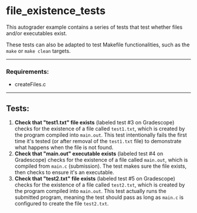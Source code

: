 # file\_existence\_tests
This autograder example contains a series of tests that test whether files and/or executables exist.

These tests can also be adapted to test Makefile functionalities, such as the `make` or `make clean` targets.

----

### Requirements:
* createFiles.c

----

## Tests:
1. **Check that "test1.txt" file exists** (labeled test #3 on Gradescope) checks for the existence of a file called `test1.txt`, which is created by the program compiled into `main.out`. This test intentionally fails the first time it's tested (or after removal of the `test1.txt` file) to demonstrate what happens when the file is not found.
2. **Check that "main.out" executable exists** (labeled test #4 on Gradescope) checks for the existence of a file called `main.out`, which is compiled from `main.c` (submission). The test makes sure the file exists, then checks to ensure it's an executable.
3. **Check that "test2.txt" file exists** (labeled test #5 on Gradescope) checks for the existence of a file called `test2.txt`, which is created by the program compiled into `main.out`. This test actually runs the submitted program, meaning the test should pass as long as `main.c` is configured to create the file `test2.txt`.